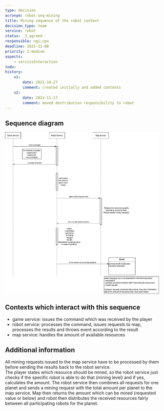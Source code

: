```yaml
---
type: decision
acronym: robot-seq-mining
title: Mining sequence of the robot context
decision_type: team
service: robot
status: _3_agreed
responsible: ngi;cpo
deadline: 2021-11-08
priority: 2-medium
aspects: 
    - serviceInteraction
todo: 
history:
    v1:
        date: 2021-10-27
        comment: created initially and added contents
    v2:
        date: 2021-11-17
        comment: moved destribution responsibility to robot
---
```


## Sequence diagram

![Robot mining sequence](./images/robot-mining-seq.png)

## Contexts which interact with this sequence

* game service: issues the command which was received by the player  
* robot service: processes the command, issues requests to map, processes the results and throws event according to the result  
* map service: handles the amount of available resources

## Additional information

All mining requests issued to the map service have to be processed by them before sending the results back to the robot service.    
The player states which resource should be mined, so the robot service just checks if the specific robot is able to do that (mining level) and if yes, calculates the amount. The robot service then combines all requests for one planet and sends a mining request with the total amount per planet to the map service. Map then returns the amount which can be mined (requested value or below) and robot then distributes the received resources fairly between all participating robots for the planet.


